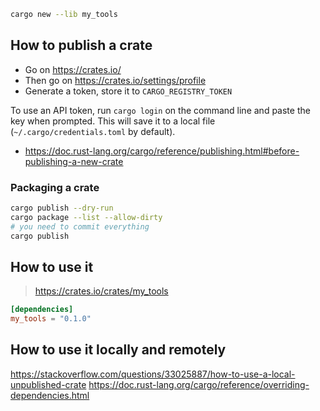 

```bash
cargo new --lib my_tools
```


## How to publish a crate

- Go on https://crates.io/
- Then go on https://crates.io/settings/profile
- Generate a token, store it to `CARGO_REGISTRY_TOKEN`

To use an API token, run `cargo login` on the command line and paste the key when prompted. This will save it to a local file (`~/.cargo/credentials.toml` by default).

- https://doc.rust-lang.org/cargo/reference/publishing.html#before-publishing-a-new-crate

### Packaging a crate

```bash
cargo publish --dry-run
cargo package --list --allow-dirty
# you need to commit everything
cargo publish
```

## How to use it

> https://crates.io/crates/my_tools

```toml
[dependencies]
my_tools = "0.1.0"
```


## How to use it locally and remotely

https://stackoverflow.com/questions/33025887/how-to-use-a-local-unpublished-crate
https://doc.rust-lang.org/cargo/reference/overriding-dependencies.html